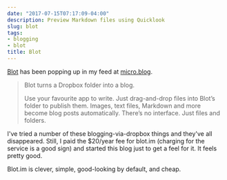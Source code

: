 ```yaml
---
date: "2017-07-15T07:17:09-04:00"
description: Preview Markdown files using Quicklook
slug: blot
tags:
- blogging
- blot
title: Blot
---
```



[Blot][1] has been popping up in my feed at [micro.blog][2].

> Blot turns a Dropbox folder into a blog.
> 
> Use your favourite app to write. Just drag-and-drop files into Blot’s folder to publish them. Images, text files, Markdown and more become blog posts automatically. There’s no interface. Just files and folders.

I've tried a number of these blogging-via-dropbox things and they've all disappeared. Still, I paid the $20/year fee for blot.im (charging for the service is a good sign) and started this blog just to get a feel for it. It feels pretty good. 

Blot.im is clever, simple, good-looking by default, and cheap.

[1]:	https://blot.im
[2]:	https://micro.blog